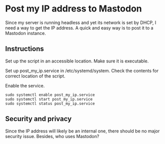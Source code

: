 # Post my IP address to Mastodon

Since my server is running headless and yet its network is set
by DHCP, I need a way to get the IP address.  A quick and easy
way is to post it to a Mastodon instance.

## Instructions
Set up the script in an accessible location. Make sure it is 
executable.

Set up post_my_ip.service in /etc/systemd/system.  Check the
contents for correct location of the script.

Enable the service.

```
sudo systemctl enable post_my_ip.service
sudo systemctl start post_my_ip.service
sudo systemctl status post_my_ip.service
```

## Security and privacy
Since the IP address will likely be an internal one, there
should be no major security issue. Besides, who uses Mastodon?
